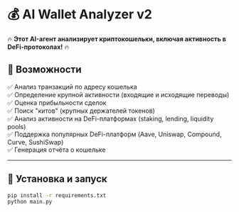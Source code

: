 # 💰 AI Wallet Analyzer v2  

🔥 **Этот AI-агент анализирует криптокошельки, включая активность в DeFi-протоколах!** 🔥  

## 📌 Возможности  
✅ Анализ транзакций по адресу кошелька  
✅ Определение крупной активности (входящие и исходящие переводы)  
✅ Оценка прибыльности сделок  
✅ Поиск "китов" (крупных держателей токенов)  
✅ Анализ активности на DeFi-платформах (staking, lending, liquidity pools)  
✅ Поддержка популярных DeFi-платформ (Aave, Uniswap, Compound, Curve, SushiSwap)  
✅ Генерация отчёта о кошельке  

---

## 🚀 Установка и запуск  
```bash
pip install -r requirements.txt
python main.py
